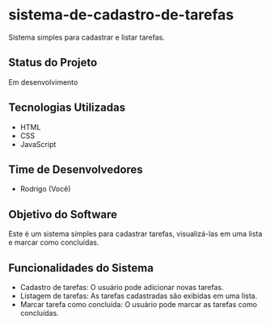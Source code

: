 # sistema-de-cadastro-de-tarefas
Sistema simples para cadastrar e listar tarefas.

## Status do Projeto
Em desenvolvimento

## Tecnologias Utilizadas
- HTML
- CSS
- JavaScript

## Time de Desenvolvedores
- Rodrigo (Você)

## Objetivo do Software
Este é um sistema simples para cadastrar tarefas, visualizá-las em uma lista e marcar como concluídas.

## Funcionalidades do Sistema
- Cadastro de tarefas: O usuário pode adicionar novas tarefas.
- Listagem de tarefas: As tarefas cadastradas são exibidas em uma lista.
- Marcar tarefa como concluída: O usuário pode marcar as tarefas como concluídas.
